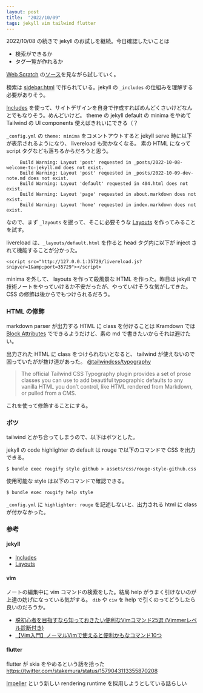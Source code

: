 ```yaml
---
layout: post
title:  "2022/10/09"
tags: jekyll vim tailwind flutter
---
```


2022/10/08 の続きで jekyll のお試しを継続。今日確認したいことは

* 検索ができるか
* タグ一覧が作れるか

[Web Scratch](https://efcl.info/) の[ソース](https://github.com/efcl/efcl.github.io)を見ながら試していく。

検索は [sidebar.html](https://github.com/efcl/efcl.github.io/blob/develop/_includes/sidebar.html) で作られている。jekyll の `_includes` の仕組みを理解する必要がありそう。

[Includes](https://jekyllrb.com/docs/includes/) を使って、サイトデザインを自身で作成すればめんどくさいけどなんとでもなりそう。めんどいけど。 theme の jekyll default の minima をやめて Tailwind の UI components 使えばきれいにできる（？

`_config.yml` の `theme: minima` をコメントアウトすると jekyll serve 時に以下が表示されるようになり、 livereload も効かなくなる。 素の HTML になって script タグなども落ちるからだろうと思う。

```
     Build Warning: Layout 'post' requested in _posts/2022-10-08-welcome-to-jekyll.md does not exist.
     Build Warning: Layout 'post' requested in _posts/2022-10-09-dev-note.md does not exist.
     Build Warning: Layout 'default' requested in 404.html does not exist.
     Build Warning: Layout 'page' requested in about.markdown does not exist.
     Build Warning: Layout 'home' requested in index.markdown does not exist.
```

なので、まず `_layouts` を掘って、そこに必要そうな [Layouts](https://jekyllrb.com/docs/layouts/) を作ってみることを試す。


livereload は、`_layouts/default.html` を作ると head タグ内に以下が inject されて機能することが分かった。
```
<script src="http://127.0.0.1:35729/livereload.js?snipver=1&amp;port=35729"></script>
```

minima を外して、 layouts を作って殺風景な HTML を作った。昨日は jekyll で技術ノートをやっていけるか不安だったが、やっていけそうな気がしてきた。CSS の修飾は後からでもつけられるだろう。

### HTML の修飾

markdown parser が出力する HTML に class を付けることは Kramdown では [Block Attributes](https://kramdown.gettalong.org/quickref.html#block-attributes) でできるようだけど、素の md で書きたいからそれは避けたい。

出力された HTML に class をつけられないとなると、 tailwind が使えないので困っていたがが抜け道があった。 [@tailwindcss/typography](https://tailwindcss.com/docs/typography-plugin)

> The official Tailwind CSS Typography plugin provides a set of prose classes you can use to add beautiful typographic defaults to any vanilla HTML you don’t control, like HTML rendered from Markdown, or pulled from a CMS.

これを使って修飾することにする。

### ボツ

tailwind とかち合ってしまうので、以下はボツとした。


jekyll の code highlighter の default は rouge で以下のコマンドで CSS を出力できる。

```
$ bundle exec rougify style github > assets/css/rouge-style-github.css
```

使用可能な style は以下のコマンドで確認できる。

```
$ bundle exec rougify help style
```

`_config.yml` に `highlighter: rouge` を記述しないと、出力される html に class が付かなかった。

### 参考

#### jekyll

* [Includes](https://jekyllrb.com/docs/includes/)
* [Layouts](https://jekyllrb.com/docs/layouts/)


#### vim

ノートの編集中に vim コマンドの検索をした。結局 help がうまく引けないのが上達の妨げになっている気がする。
`dib` や `ciw` を help で引くのってどうしたら良いのだろうか。

* [脱初心者を目指すなら知っておきたい便利なVimコマンド25選 (Vimmerレベル診断付き)](https://qiita.com/jnchito/items/57ffda5712636a9a1e62)
* [【Vim入門】ノーマルVimで使えると便利かもなコマンド10つ](https://qiita.com/simeji/items/527478831eb561b06c17)


#### flutter

flutter が skia をやめるという話を拾った https://twitter.com/stakemura/status/1579043113355870208

[Impeller](https://github.com/flutter/flutter/wiki/Impeller) という新しい rendering runtime を採用しようとしている話らしい
